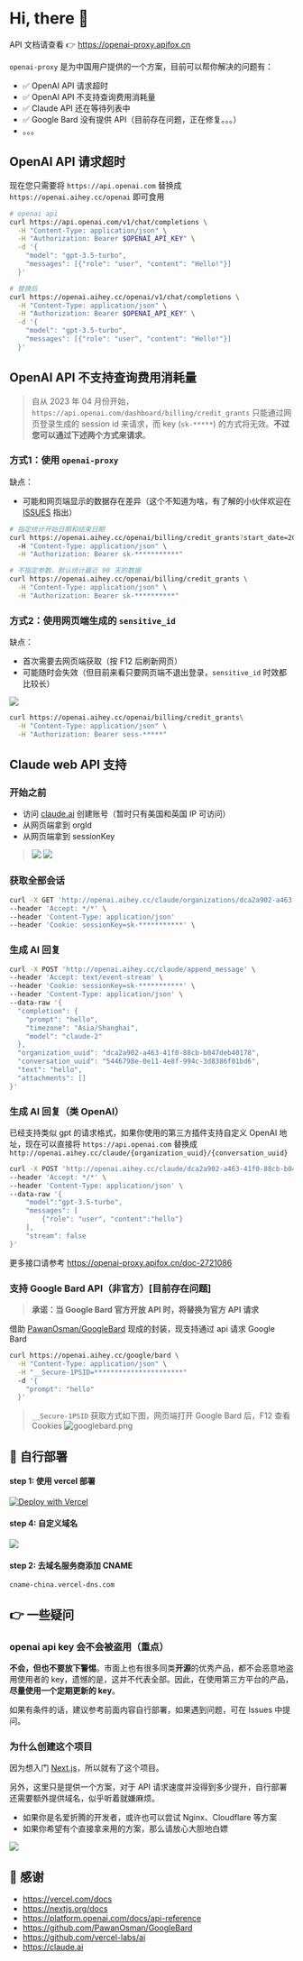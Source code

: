 # Hi, there 👋

API 文档请查看 👉 https://openai-proxy.apifox.cn

`openai-proxy` 是为中国用户提供的一个方案，目前可以帮你解决的问题有：

- ✅ OpenAI API 请求超时
- ✅ OpenAI API  不支持查询费用消耗量
- ✅ Claude API 还在等待列表中
- ✅ Google Bard 没有提供 API（目前存在问题，正在修复。。。）
- 。。。

## OpenAI API 请求超时

现在您只需要将 `https://api.openai.com` 替换成 `https://openai.aihey.cc/openai` 即可食用

```bash
# openai api
curl https://api.openai.com/v1/chat/completions \
  -H "Content-Type: application/json" \
  -H "Authorization: Bearer $OPENAI_API_KEY" \
  -d '{
    "model": "gpt-3.5-turbo",
    "messages": [{"role": "user", "content": "Hello!"}]
  }'

# 替换后
curl https://openai.aihey.cc/openai/v1/chat/completions \
  -H "Content-Type: application/json" \
  -H "Authorization: Bearer $OPENAI_API_KEY" \
  -d '{
    "model": "gpt-3.5-turbo",
    "messages": [{"role": "user", "content": "Hello!"}]
  }'
```

## OpenAI API  不支持查询费用消耗量

>  自从 2023 年 04 月份开始，`https://api.openai.com/dashboard/billing/credit_grants` 只能通过网页登录生成的 session id 来请求，而 key (`sk-*****`) 的方式将无效。**不过您可以通过下述两个方式来请求**。

### 方式1：使用 `openai-proxy`

缺点：
- 可能和网页端显示的数据存在差异（这个不知道为啥，有了解的小伙伴欢迎在 [ISSUES](https://github.com/UNICKCHENG/openai-proxy/issues) 指出）

```bash
# 指定统计开始日期和结束日期
curl https://openai.aihey.cc/openai/billing/credit_grants?start_date=2022-05-10&end_date=2023-05-10 \
  -H "Content-Type: application/json" \
  -H "Authorization: Bearer sk-***********"

# 不指定参数，默认统计最近 90 天的数据
curl https://openai.aihey.cc/openai/billing/credit_grants \
  -H "Content-Type: application/json" \
  -H "Authorization: Bearer sk-**********"
```

### 方式2：使用网页端生成的 `sensitive_id` 

缺点：
- 首次需要去网页端获取（按 F12 后刷新网页） 
- 可能随时会失效（但目前来看只要网页端不退出登录，`sensitive_id` 时效都比较长）

![](assets/openai.png)

```bash
curl https://openai.aihey.cc/openai/billing/credit_grants\
  -H "Content-Type: application/json" \
  -H "Authorization: Bearer sess-*****"
```

## Claude web API 支持

### 开始之前

- 访问 [claude.ai](https://claude.ai/) 创建账号（暂时只有美国和英国 IP 可访问）
- 从网页端拿到 orgId
- 从网页端拿到 sessionKey

> ![](assets/claude_org_id.png)
> ![](assets/claude_session.png)

### 获取全部会话

```bash
curl -X GET 'http://openai.aihey.cc/claude/organizations/dca2a902-a463-41f0-88cb-b047deb40178/chat_conversations' \
--header 'Accept: */*' \
--header 'Content-Type: application/json'
--header 'Cookie: sessionKey=sk-***********' \
```

### 生成 AI 回复
```bash
curl -X POST 'http://openai.aihey.cc/claude/append_message' \
--header 'Accept: text/event-stream' \
--header 'Cookie: sessionKey=sk-***********' \
--header 'Content-Type: application/json' \
--data-raw '{
  "completion": {
    "prompt": "hello",
    "timezone": "Asia/Shanghai",
    "model": "claude-2"
  },
  "organization_uuid": "dca2a902-a463-41f0-88cb-b047deb40178",
  "conversation_uuid": "5446798e-0e11-4e8f-994c-3d8386f01bd6",
  "text": "hello",
  "attachments": []
}'
```

### 生成 AI 回复（类 OpenAI）

已经支持类似 gpt 的请求格式，如果你使用的第三方插件支持自定义 OpenAI 地址，现在可以直接将 `https://api.openai.com` 替换成 `http://openai.aihey.cc/claude/{organization_uuid}/{conversation_uuid}`

```bash
curl -X POST 'http://openai.aihey.cc/claude/dca2a902-a463-41f0-88cb-b047deb40178/5446798e-0e11-4e8f-994c-3d8386f01bd6/v1/chat/completions' \
--header 'Accept: */*' \
--header 'Content-Type: application/json' \
--data-raw '{
    "model":"gpt-3.5-turbo",
    "messages": [
        {"role": "user", "content":"hello"}
    ],
    "stream": false
}'
```

更多接口请参考 https://openai-proxy.apifox.cn/doc-2721086

### 支持 Google Bard API（非官方）[目前存在问题]

> **承诺：当 Google Bard 官方开放 API 时，将替换为官方 API 请求**

借助 [PawanOsman/GoogleBard](https://github.com/PawanOsman/GoogleBard) 现成的封装，现支持通过 api 请求 Google Bard

```bash
curl https://openai.aihey.cc/google/bard \
  -H "Content-Type: application/json" \
  -H "__Secure-1PSID=**********************"
  -d '{
    "prompt": "hello"
  }'
```

> `__Secure-1PSID` 获取方式如下图，网页端打开 Google Bard 后，F12 查看 Cookies
> ![googlebard.png](assets/googlebard.png)

## 🎉 自行部署

#### step 1: 使用 vercel 部署

[![Deploy with Vercel](https://vercel.com/button)](https://vercel.com/new/clone?demo-title=openai-proxy&repository-name=openai-proxy&repository-url=https://github.com/UNICKCHENG/openai-proxy&from=github)

#### step 4: 自定义域名

![](assets/vercel.png)

#### step 2: 去域名服务商添加 CNAME
```
cname-china.vercel-dns.com 
```


## 👉 一些疑问

### openai api key 会不会被盗用（重点）

**不会，但也不要放下警惕**。市面上也有很多同类**开源**的优秀产品，都不会恶意地盗用使用者的 key，遗憾的是，这并不代表全部。因此，在使用第三方平台的产品，**尽量使用一个定期更新的 key**。

如果有条件的话，建议参考前面内容自行部署，如果遇到问题，可在 Issues 中提问。

### 为什么创建这个项目

因为想入门 [Next.js](https://nextjs.org/docs)，所以就有了这个项目。

另外，这里只是提供一个方案，对于 API 请求速度并没得到多少提升，自行部署还需要额外提供域名，似乎听着就嫌麻烦。

- 如果你是名爱折腾的开发者，或许也可以尝试 Nginx、Cloudflare 等方案
- 如果你希望有个直接拿来用的方案，那么请放心大胆地白嫖

![](assets/support.jpg)


## 💖 感谢

- <https://vercel.com/docs>
- <https://nextjs.org/docs>
- <https://platform.openai.com/docs/api-reference>
- https://github.com/PawanOsman/GoogleBard
- https://github.com/vercel-labs/ai
- https://claude.ai
